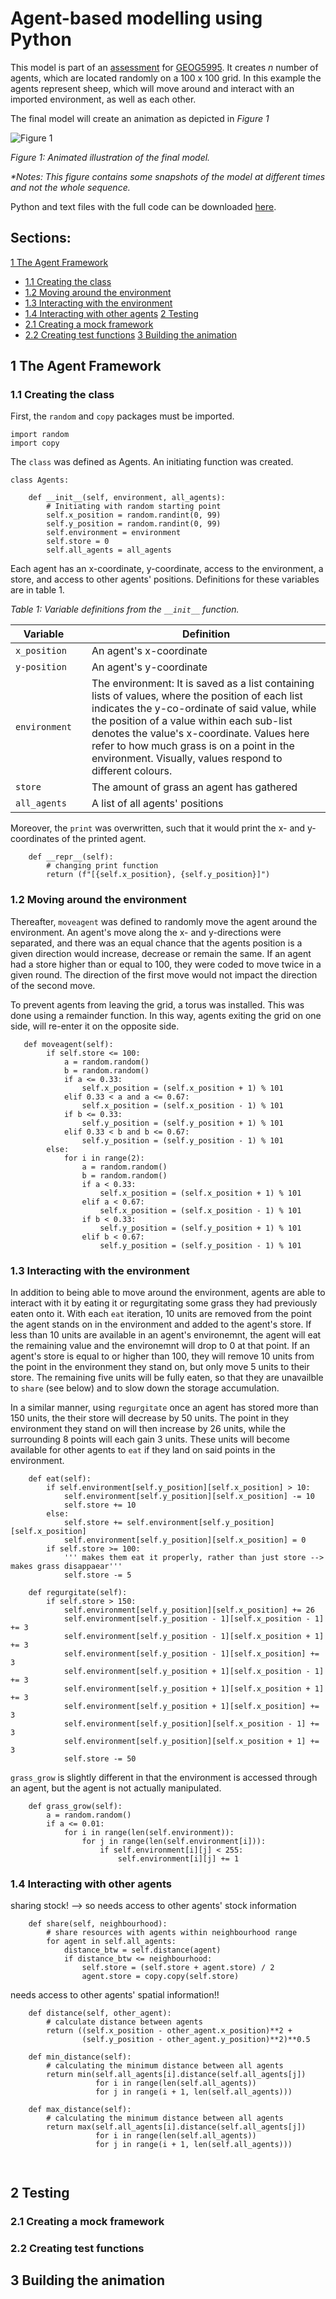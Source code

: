 # Agent-based modelling using Python

This model is part of an [assessment](http://www.geog.leeds.ac.uk/courses/computing/study/core-python-phd/assessment1/index.html) for [GEOG5995](http://www.geog.leeds.ac.uk/courses/computing/study/core-python-phd/index.html). It creates *n* number of agents, which are located randomly on a 100 x 100 grid. In this example the agents represent sheep, which will move around and interact with an imported environment, as well as each other. 

The final model will create an animation as depicted in *Figure 1*

![Figure 1](animation3.gif)

*Figure 1: Animated illustration of the final model.*

_*Notes: This figure contains some snapshots of the model at different times and not the whole sequence._ 

Python and text files with the full code can be downloaded [here](https://github.com/lena-kilian/lena-kilian.github.io/tree/master/abm/GEOG5995M_CW1).

## Sections:
[1 The Agent Framework](#1)
- [1.1 Creating the class](#1.1)
- [1.2 Moving around the environment](#1.2)
- [1.3 Interacting with the environment](#1.3)
- [1.4 Interacting with other agents](#1.4)
[2 Testing](#2)
- [2.1 Creating a mock framework](#2.1)
- [2.2 Creating test functions](#2.2)
[3 Building the animation](#3)


## <a name="1"></a>1 The Agent Framework
### <a name="1.1"></a>1.1 Creating the class

First, the `random` and `copy` packages must be imported. 

```
import random
import copy
```

The `class` was defined as Agents. An initiating function was created. 

```
class Agents:
    
    def __init__(self, environment, all_agents):
        # Initiating with random starting point
        self.x_position = random.randint(0, 99)
        self.y_position = random.randint(0, 99)
        self.environment = environment
        self.store = 0
        self.all_agents = all_agents
```

Each agent has an x-coordinate, y-coordinate, access to the environment, a store, and access to other agents' positions. Definitions for these variables are in table 1. 


*Table 1: Variable definitions from the `__init__` function.*

| Variable || Definition |
| - | - | - |
| `x_position` || An agent's x-coordinate |
| `y-position` || An agent's y-coordinate |
| `environment` || The environment: It is saved as a list containing lists of values, where the position of each list indicates the y-co-ordinate of said value, while the position of a value within each sub-list denotes the value's x-coordinate. Values here refer to how much grass is on a point in the environment. Visually, values respond to different colours. |
| `store` || The amount of grass an agent has gathered |
| `all_agents` || A list of all agents' positions |


Moreover, the `print` was overwritten, such that it would print the x- and y-coordinates of the printed agent.

```
    def __repr__(self):
        # changing print function
        return (f"[{self.x_position}, {self.y_position}]")
```

### <a name="1.2"></a>1.2 Moving around the environment

Thereafter, `moveagent` was defined to randomly move the agent around the environment. An agent's move along the x- and y-directions were separated, and there was an equal chance that the agents position is a given direction would increase, decrease or remain the same. If an agent had a store higher than or equal to 100, they were coded to move twice in a given round. The direction of the first move would not impact the direction of the second move. 

To prevent agents from leaving the grid, a torus was installed. This was done using a remainder function. In this way, agents exiting the grid on one side, will re-enter it on the opposite side.

```
   def moveagent(self):
        if self.store <= 100: 
            a = random.random()
            b = random.random()
            if a <= 0.33:
                self.x_position = (self.x_position + 1) % 101
            elif 0.33 < a and a <= 0.67:
                self.x_position = (self.x_position - 1) % 101
            if b <= 0.33:
                self.y_position = (self.y_position + 1) % 101
            elif 0.33 < b and b <= 0.67:
                self.y_position = (self.y_position - 1) % 101
        else:
            for i in range(2):
                a = random.random()
                b = random.random()
                if a < 0.33:
                    self.x_position = (self.x_position + 1) % 101
                elif a < 0.67:
                    self.x_position = (self.x_position - 1) % 101
                if b < 0.33:
                    self.y_position = (self.y_position + 1) % 101
                elif b < 0.67:
                    self.y_position = (self.y_position - 1) % 101
```



### <a name="1.3"></a>1.3 Interacting with the environment

In addition to being able to move around the environment, agents are able to interact with it by eating it or regurgitating some grass they had previously eaten onto it. With each `eat` iteration, 10 units are removed from the point the agent stands on in the environment and added to the agent's store. If less than 10 units are available in an agent's environemnt, the agent will eat the remaining value and the environemnt will drop to 0 at that point. If an agent's store is equal to or higher than 100, they will remove 10 units from the point in the environment they stand on, but only move 5 units to their store. The remaining five units will be fully eaten, so that they are unavailble to `share` (see below) and to slow down the storage accumulation. 

In a similar manner, using `regurgitate` once an agent has stored more than 150 units, the their store will decrease by 50 units. The point in they environment they stand on will then increase by 26 units, while the surrounding 8 points will each gain 3 units. These units will become available for other agents to `eat` if they land on said points in the environment. 

```
    def eat(self):
        if self.environment[self.y_position][self.x_position] > 10:
            self.environment[self.y_position][self.x_position] -= 10
            self.store += 10
        else:
            self.store += self.environment[self.y_position][self.x_position]
            self.environment[self.y_position][self.x_position] = 0
        if self.store >= 100:
            ''' makes them eat it properly, rather than just store --> makes grass disappaear''' 
            self.store -= 5

    def regurgitate(self):
        if self.store > 150:
            self.environment[self.y_position][self.x_position] += 26
            self.environment[self.y_position - 1][self.x_position - 1] += 3
            self.environment[self.y_position - 1][self.x_position + 1] += 3
            self.environment[self.y_position - 1][self.x_position] += 3
            self.environment[self.y_position + 1][self.x_position - 1] += 3
            self.environment[self.y_position + 1][self.x_position + 1] += 3
            self.environment[self.y_position + 1][self.x_position] += 3
            self.environment[self.y_position][self.x_position - 1] += 3
            self.environment[self.y_position][self.x_position + 1] += 3
            self.store -= 50
```

`grass_grow` is slightly different in that the environment is accessed through an agent, but the agent is not actually manipulated.

```
    def grass_grow(self):
        a = random.random()
        if a <= 0.01:
            for i in range(len(self.environment)):
                for j in range(len(self.environment[i])):
                    if self.environment[i][j] < 255:
                        self.environment[i][j] += 1
```

### <a name="1.4"></a>1.4 Interacting with other agents

sharing stock! --> so needs access to other agents' stock information

```
    def share(self, neighbourhood): 
        # share resources with agents within neighbourhood range
        for agent in self.all_agents:
            distance_btw = self.distance(agent)
            if distance_btw <= neighbourhood:
                self.store = (self.store + agent.store) / 2
                agent.store = copy.copy(self.store)
```

needs access to other agents' spatial information!!
```
    def distance(self, other_agent):
        # calculate distance between agents
        return ((self.x_position - other_agent.x_position)**2 + 
                (self.y_position - other_agent.y_position)**2)**0.5

    def min_distance(self):
        # calculating the minimum distance between all agents
        return min(self.all_agents[i].distance(self.all_agents[j])
                   for i in range(len(self.all_agents))
                   for j in range(i + 1, len(self.all_agents)))
    
    def max_distance(self):
        # calculating the minimum distance between all agents
        return max(self.all_agents[i].distance(self.all_agents[j])
                   for i in range(len(self.all_agents))
                   for j in range(i + 1, len(self.all_agents)))

       

```


## <a name="2"></a>2 Testing 
### <a name="2.1"></a>2.1 Creating a mock framework

### <a name="2.2"></a>2.2 Creating test functions

## <a name="3"></a>3 Building the animation
